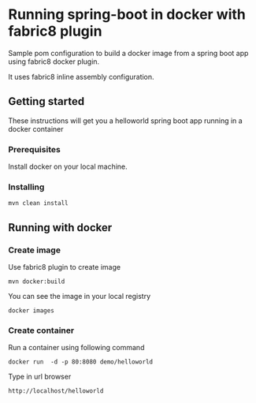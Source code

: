 Running spring-boot in docker with fabric8 plugin
==============

Sample pom configuration to build a docker image from a spring boot app using fabric8 docker plugin.

It uses fabric8 inline assembly configuration.


## Getting started

These instructions will get you a helloworld spring boot app running in a docker container

### Prerequisites

Install docker on your local machine.


### Installing

```
mvn clean install
```

## Running with docker

### Create image

Use fabric8 plugin to create image

```
mvn docker:build
```

You can see the image in your local registry

```
docker images
```

### Create container

Run a container using following command
```
docker run  -d -p 80:8080 demo/helloworld
```

Type in url browser 
```
http://localhost/helloworld
```
